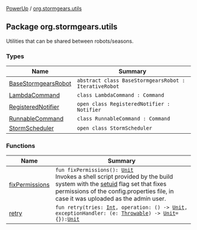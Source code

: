 [PowerUp](../index.md) / [org.stormgears.utils](./index.md)

## Package org.stormgears.utils

Utilities that can be shared between robots/seasons.

### Types

| Name | Summary |
|---|---|
| [BaseStormgearsRobot](-base-stormgears-robot/index.md) | `abstract class BaseStormgearsRobot : IterativeRobot` |
| [LambdaCommand](-lambda-command/index.md) | `class LambdaCommand : Command` |
| [RegisteredNotifier](-registered-notifier/index.md) | `open class RegisteredNotifier : Notifier` |
| [RunnableCommand](-runnable-command/index.md) | `class RunnableCommand : Command` |
| [StormScheduler](-storm-scheduler/index.md) | `open class StormScheduler` |

### Functions

| Name | Summary |
|---|---|
| [fixPermissions](fix-permissions.md) | `fun fixPermissions(): `[`Unit`](https://kotlinlang.org/api/latest/jvm/stdlib/kotlin/-unit/index.html)<br>Invokes a shell script provided by the build system with the [setuid](https://en.wikipedia.org/wiki/Setuid) flag set that fixes permissions of the config.properties file, in case it was uploaded as the admin user. |
| [retry](retry.md) | `fun retry(tries: `[`Int`](https://kotlinlang.org/api/latest/jvm/stdlib/kotlin/-int/index.html)`, operation: () -> `[`Unit`](https://kotlinlang.org/api/latest/jvm/stdlib/kotlin/-unit/index.html)`, exceptionHandler: (e: `[`Throwable`](https://kotlinlang.org/api/latest/jvm/stdlib/kotlin/-throwable/index.html)`) -> `[`Unit`](https://kotlinlang.org/api/latest/jvm/stdlib/kotlin/-unit/index.html)` = {}): `[`Unit`](https://kotlinlang.org/api/latest/jvm/stdlib/kotlin/-unit/index.html) |
